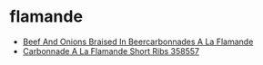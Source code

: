 # flamande

 * [Beef And Onions Braised In Beercarbonnades  A La Flamande](../../index/b/beef-and-onions-braised-in-beercarbonnades--a-la-flamande.json)
 * [Carbonnade A La Flamande Short Ribs 358557](../../index/-/-carbonnade-a-la-flamande-short-ribs-358557.json)

